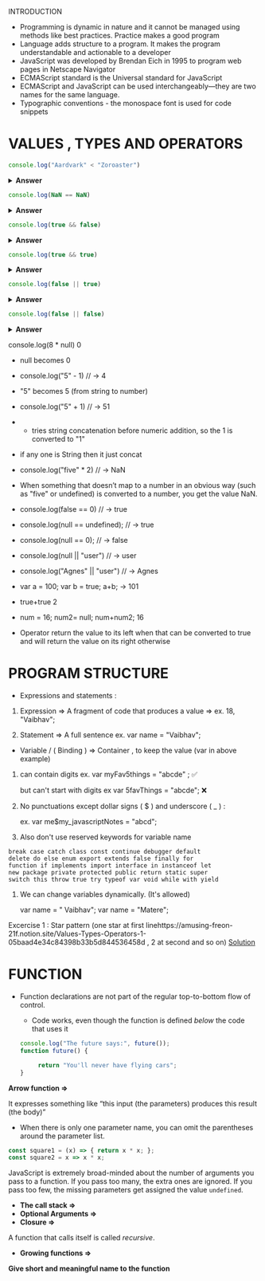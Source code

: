 INTRODUCTION

- Programming is dynamic in nature and it cannot be managed using methods like best practices. Practice makes a good program
- Language adds structure to a program. It makes the program understandable and actionable to a developer
- JavaScript was developed by Brendan Eich in 1995 to program web pages in Netscape Navigator
- ECMAScript standard is the Universal standard for JavaScript
- ECMAScript and JavaScript can be used interchangeably—they are two names for the same language.
- Typographic conventions - the monospace font is used for code snippets

# VALUES , TYPES AND OPERATORS

```javascript
console.log("Aardvark" < "Zoroaster")
```
<details><summary><b>Answer</b></summary>
<p>true</p>
 <p>Uppercase letters are always “less” than lowercase ones</p>
</details>


```javascript
console.log(NaN == NaN)
```
<details><summary><b>Answer</b></summary>
<p>false</p>
 NaN is supposed to denote the result of a nonsensical computation, and as such, it isn’t equal to the result of any other nonsensical computations.
</details>




```javascript
console.log(true && false)
```
<details><summary><b>Answer</b></summary>
<p>false</p>
</details>

```javascript
console.log(true && true)
```
<details><summary><b>Answer</b></summary>
<p>true</p>
</details>

```javascript
console.log(false || true)
```
<details><summary><b>Answer</b></summary>
<p>true</p>
</details>


```javascript
console.log(false || false)
```
<details><summary><b>Answer</b></summary>
<p>false</p>
</details>

console.log(8 * null)
0

- null  becomes 0

- console.log("5" - 1)
// → 4

- "5" becomes 5 (from string to number)

- console.log("5" + 1)
// → 51

- + tries string concatenation before numeric addition, so the 1 is converted to "1"
- if any one is String then it just concat

- console.log("five" * 2)
// → NaN

- When something that doesn’t map to a number in an obvious way (such as "five" or undefined) is converted to a number, you get the value NaN.

- console.log(false == 0)
// → true

- console.log(null == undefined);
// → true

- console.log(null == 0);
// → false

- console.log(null || "user")
// → user

- console.log("Agnes" || "user")
// → Agnes

- var a = 100;
var b = true;
a+b;
→ 101

- true+true
2

- num = 16;
num2= null;
num+num2;
16

- Operator return the value to its left when that can be converted to true and will return the value on its right otherwise

# PROGRAM STRUCTURE

- Expressions and statements :

1. Expression ⇒ A fragment of code that produces a value ⇒ ex.  18,    "Vaibhav";

2. Statement ⇒ A full sentence ex. var name = "Vaibhav";

- Variable / ( Binding ) ⇒ Container , to keep the value (var in above example)

1. can contain digits ex. var myFav5things = "abcde" ; ✅
    
    but can't start with digits ex var 5favThings = "abcde"; ❌ 
    
2. No punctuations except dollar signs ( $ ) and  underscore ( _ ) :  
    
    ex. var me$my_javascriptNotes = "abcd";
    
3. Also don't use reserved keywords for variable name 

```
break case catch class const continue debugger default
delete do else enum export extends false finally for
function if implements import interface in instanceof let
new package private protected public return static super
switch this throw true try typeof var void while with yield
```

1. We can change variables dynamically. (It's allowed)
    
    var name = " Vaibhav";
    var name = "Matere";
    
Excercise 1 : Star pattern (one star at first linehttps://amusing-freon-21f.notion.site/Values-Types-Operators-1-05baad4e34c84398b33b5d844536458d , 2 at second and so on)
[Solution](https://replit.com/@Vaibhav18Matere/star-pattern-do-while-loop)

# FUNCTION
- Function declarations are not part of the regular top-to-bottom flow of control.
    - Code works, even though the function is defined *below* the code that uses it
    
    ```jsx
    console.log("The future says:", future());
    function future() {
    
         return "You'll never have flying cars";
    }
    ```
    

**Arrow function  ⇒** 

It expresses something like “this input (the parameters) produces this result (the body)”

- When there is only one parameter name, you can omit the parentheses around the parameter list.

```jsx
const square1 = (x) => { return x * x; };
const square2 = x => x * x;
```

JavaScript is extremely broad-minded about the number of arguments you pass to a function. If you pass too many, the extra ones are ignored. If you pass too few, the missing parameters get assigned the value `undefined`.

- **The call stack ⇒**
- **Optional Arguments ⇒**
- **Closure ⇒**

A function that calls itself is called *recursive*.

- **Growing functions ⇒**

**Give short and meaningful name to the function**
